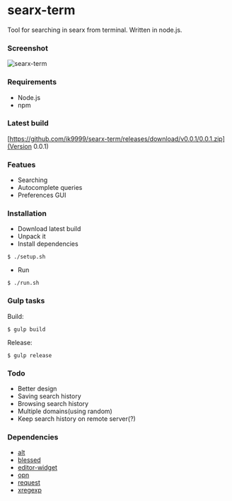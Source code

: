 # searx-term
Tool for searching in searx from terminal. Written in node.js.

### Screenshot
![searx-term](https://cloud.githubusercontent.com/assets/6804575/12012457/bafc48de-ad05-11e5-9986-9b473b969bad.gif "searx-term")

### Requirements
* Node.js
* npm

### Latest build
[https://github.com/ik9999/searx-term/releases/download/v0.0.1/0.0.1.zip](Version 0.0.1)

### Featues
* Searching
* Autocomplete queries
* Preferences GUI

### Installation
* Download latest build
* Unpack it
* Install dependencies
```
$ ./setup.sh
```
* Run
```
$ ./run.sh
```

### Gulp tasks
Build:
```
$ gulp build
```
Release:
```
$ gulp release
```

### Todo
* Better design
* Saving search history
* Browsing search history
* Multiple domains(using random)
* Keep search history on remote server(?)

### Dependencies
* [alt](https://www.npmjs.com/package/alt)
* [blessed](https://www.npmjs.com/package/blessed)
* [editor-widget](https://www.npmjs.com/package/editor-widget)
* [opn](https://www.npmjs.com/package/opn)
* [request](https://www.npmjs.com/package/request)
* [xregexp](https://www.npmjs.com/package/xregexp)
